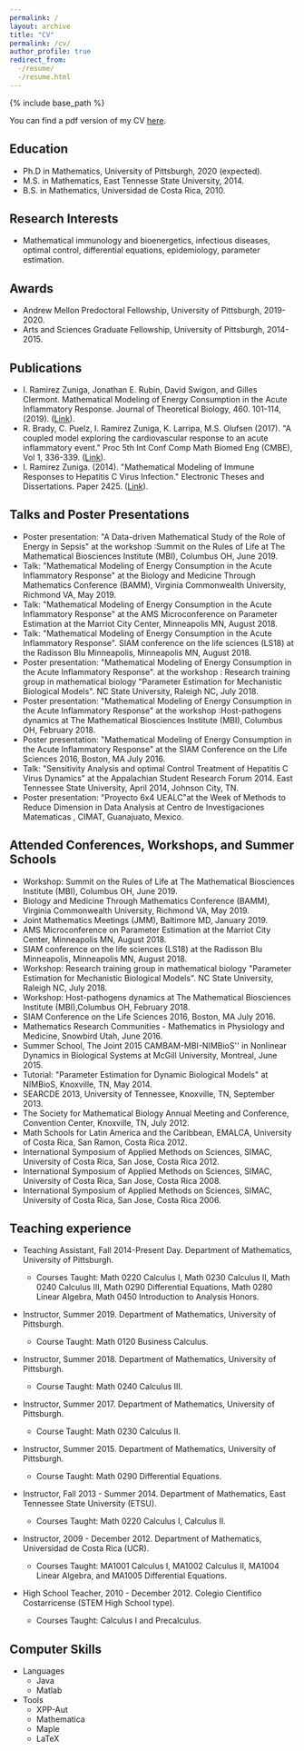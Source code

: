 ```yaml
---
permalink: /
layout: archive
title: "CV"
permalink: /cv/
author_profile: true
redirect_from:
  -/resume/
  -/resume.html
---
```



{% include base_path %}

You can find a pdf version of my CV [here](https://ivanrazu.github.io/files/CVIvanRamirez.pdf).


## Education
* Ph.D in Mathematics, University of Pittsburgh, 2020 (expected).
* M.S. in Mathematics, East Tennesse State University, 2014.
* B.S. in Mathematics, Universidad de Costa Rica, 2010.

## Research Interests
* Mathematical immunology and bioenergetics, infectious diseases, optimal control, differential equations,
epidemiology, parameter estimation.
 
## Awards
* Andrew Mellon Predoctoral Fellowship, University of Pittsburgh, 2019-2020.
* Arts and Sciences Graduate Fellowship, University of Pittsburgh, 2014-2015.
  
## Publications
* I. Ramirez Zuniga, Jonathan E. Rubin, David Swigon, and Gilles Clermont. Mathematical Modeling of Energy Consumption in the Acute Inflammatory Response. Journal of Theoretical Biology, 460. 101-114, (2019).
([Link](https://www.sciencedirect.com/science/article/pii/S0022519318304120)).
* R. Brady, C. Puelz, I. Ramirez Zuniga, K. Larripa, M.S. Olufsen (2017). "A coupled model exploring the cardiovascular response to an acute inflammatory event." Proc 5th Int Conf Comp Math Biomed Eng (CMBE), Vol 1, 336-339. ([Link](http://www.compbiomed.net/2017/cmbe-proceedings.htm)).
* I. Ramirez Zuniga. (2014). "Mathematical Modeling of Immune Responses to Hepatitis C Virus Infection." Electronic Theses and Dissertations. Paper 2425. ([Link](https://dc.etsu.edu/etd/2425)).

## Talks and Poster Presentations
* Poster presentation: "A Data-driven Mathematical Study of the Role of Energy in Sepsis" at the workshop :Summit on the Rules of Life at The Mathematical Biosciences Institute (MBI), Columbus OH, June 2019.
* Talk: "Mathematical Modeling of Energy Consumption in the Acute Inflammatory Response" at the Biology and Medicine Through Mathematics Conference (BAMM), Virginia Commonwealth University, Richmond VA, May 2019.
* Talk: "Mathematical Modeling of Energy Consumption in the Acute Inflammatory Response" at the AMS Microconference on Parameter Estimation at the Marriot City Center, Minneapolis MN, August 2018.
* Talk: "Mathematical Modeling of Energy Consumption in the Acute Inflammatory Response". SIAM conference on the life sciences (LS18) at the Radisson Blu Minneapolis, Minneapolis MN, August 2018.
* Poster presentation: "Mathematical Modeling of Energy Consumption in the Acute Inflammatory Response". at the workshop : Research training group in mathematical biology "Parameter Estimation for Mechanistic Biological Models". NC State University, Raleigh NC, July 2018.
* Poster presentation: "Mathematical Modeling of Energy Consumption in the Acute Inflammatory Response" at the workshop :Host-pathogens dynamics at The Mathematical Biosciences Institute (MBI), Columbus OH, February 2018.
* Poster presentation: "Mathematical Modeling of Energy Consumption in the Acute Inflammatory Response" at the SIAM Conference on the Life Sciences 2016, Boston, MA July 2016.
* Talk: "Sensitivity Analysis and optimal Control Treatment of Hepatitis C Virus Dynamics" at the Appalachian Student Research Forum 2014. East Tennessee State University, April 2014, Johnson City, TN.
* Poster presentation: "Proyecto 6x4 UEALC"at the Week of Methods to Reduce Dimension in Data Analysis at Centro de Investigaciones Matematicas , CIMAT, Guanajuato, Mexico.
  
## Attended Conferences, Workshops, and Summer Schools
* Workshop: Summit on the Rules of Life at The Mathematical Biosciences Institute (MBI), Columbus OH, June 2019.
* Biology and Medicine Through Mathematics Conference (BAMM), Virginia Commonwealth University, Richmond VA, May 2019.
 * Joint Mathematics Meetings (JMM), Baltimore MD, January 2019.
 * AMS Microconference on Parameter Estimation at the Marriot City Center, Minneapolis MN, August 2018.
 * SIAM conference on the life sciences (LS18) at the Radisson Blu Minneapolis, Minneapolis MN, August 2018.
 * Workshop: Research training group in mathematical biology "Parameter Estimation for Mechanistic Biological Models". NC State University, Raleigh NC, July 2018.
 * Workshop: Host-pathogens dynamics at The Mathematical Biosciences Institute (MBI),Columbus OH, February 2018.
 *  SIAM Conference on the Life Sciences 2016, Boston, MA July 2016.
 *  Mathematics Research Communities - Mathematics in Physiology and Medicine, Snowbird Utah, June 2016.
 *  Summer School, The Joint 2015 CAMBAM-MBI-NIMBioS'' in Nonlinear Dynamics in Biological Systems at McGill University, Montreal, June 2015.
 *  Tutorial: "Parameter Estimation for Dynamic Biological Models" at NIMBioS, Knoxville, TN, May 2014.
 *  SEARCDE 2013, University of Tennessee, Knoxville, TN, September 2013.
 *  The Society for Mathematical Biology Annual Meeting and Conference, Convention Center, Knoxville, TN, July 2012.
 *  Math Schools for Latin America and the Caribbean, EMALCA, University of Costa Rica, San Ramon, Costa Rica 2012.
 * International Symposium of Applied Methods on Sciences, SIMAC, University of Costa Rica, San Jose, Costa Rica 2012.
 * International Symposium of Applied Methods on Sciences, SIMAC, University of Costa Rica, San Jose, Costa Rica 2008.
 * International Symposium of Applied Methods on Sciences, SIMAC, University of Costa Rica, San Jose, Costa Rica 2006.
 
## Teaching experience
* Teaching Assistant, Fall 2014-Present Day. Department of Mathematics, University of Pittsburgh.
   * Courses Taught: Math 0220 Calculus I, Math 0230 Calculus II, Math 0240 Calculus III, Math 0290 Differential Equations, Math 0280 Linear Algebra, Math 0450 Introduction to Analysis Honors.
   
* Instructor, Summer 2019. Department of Mathematics, University of Pittsburgh.    
   * Course Taught: Math 0120 Business Calculus.   
  
* Instructor, Summer 2018. Department of Mathematics, University of Pittsburgh.    
   * Course Taught: Math 0240 Calculus III. 
  
* Instructor, Summer 2017. Department of Mathematics, University of Pittsburgh.
   * Course Taught: Math 0230 Calculus II. 

* Instructor, Summer 2015.  Department of Mathematics, University of Pittsburgh.
   * Course Taught: Math 0290 Differential Equations. 

* Instructor, Fall 2013 - Summer 2014. Department of Mathematics, East Tennessee State University (ETSU).
   * Courses Taught: Math 0220 Calculus I, Calculus II.
  
* Instructor, 2009 - December 2012. Department of Mathematics, Universidad de Costa Rica (UCR).
   * Courses Taught: MA1001 Calculus I, MA1002 Calculus II, MA1004 Linear Algebra, and MA1005 Differential Equations.

* High School Teacher, 2010 - December 2012. Colegio Cientifico Costarricense (STEM High School type).
   * Courses Taught: Calculus I and Precalculus.
 
## Computer Skills
* Languages 
  * Java
  * Matlab
* Tools
  * XPP-Aut
  * Mathematica
  * Maple
  * LaTeX
  

